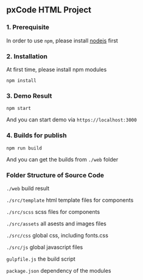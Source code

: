 ## pxCode HTML Project

### 1. Prerequisite

In order to use `npm`, please install [nodejs](https://nodejs.org/en/download/) first


### 2. Installation

At first time, please install npm modules

```
npm install
```
### 3. Demo Result

```
npm start
```
And you can start demo via `https://localhost:3000`

### 4. Builds for publish

```
npm run build
```
And you can get the builds from `./web` folder


### Folder Structure of Source Code

`./web` build result

`./src/template` html template files for components

`./src/scss` scss files for components

`./src/assets` all asests and images files

`./src/css` global css, including fonts.css

`./src/js` global javascript files

`gulpfile.js` the build script

`package.json` dependency of the modules






